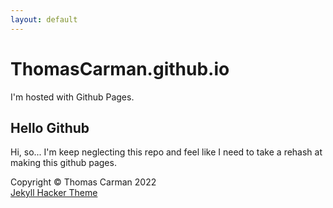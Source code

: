 ```yaml
---
layout: default
---
```


# ThomasCarman.github.io

I'm hosted with Github Pages.</p>

## Hello Github

Hi, so... I'm keep neglecting this repo and feel like I need to take a rehash at making this github pages.

<footer>
  <p>
    Copyright &copy; Thomas Carman 2022
    <br />
    <a href="https://github.com/pages-themes/hacker">Jekyll Hacker Theme</a>
  </p>
</footer>
